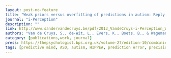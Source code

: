 ```yaml
---
layout: post-no-feature
title: "Weak priors versus overfitting of predictions in autism: Reply to Pellicano and Burr (TICS 2012)"
journal: "i-Perception"
description: ""
link: http://www.sandervandecruys.be/pdf/2013_VandeCruys-i-Perception_Weak_priors_vs_overfitted.pdf
authors: "Van de Cruys, S., de-Wit, L., Evers, K., Boets, B., & Wagemans, J. "
category: [publications,work, journal]
press: https://thepsychologist.bps.org.uk/volume-27/edition-10/combining-old-and-new
tags: [predictive mind, ASD, autism, HIPPEA, prediction error, precision]
---
```

